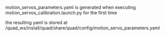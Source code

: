 motion_servos_parameters.yaml is generated when 
executing motion_servos_calibration.launch.py for the first time 
  
the resulting yaml is stored at /quad_ws/install/quad/share/quad/config/motion_servo_parameters.yaml
